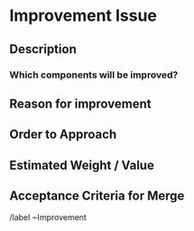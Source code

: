 # Improvement Issue

<!-- PLEASE ADD APPROPRIATE PRIORITY, TYPE, AND CATEGORY LABELS -->

## Description

<!--Describe what should be improved and why? -->

### Which components will be improved?

<!--List all components which need an improvement -->

## Reason for improvement

<!--Describe why we need this Improvement -->

## Order to Approach

<!-- How to best attempt the issue -->

## Estimated Weight / Value

<!-- How much time may be needed to fulfill the task before asking for help, and importance to the project as a whole. -->

## Acceptance Criteria for Merge

<!-- What is needed for a merge request--

<!--Describe which requirements must be covered in this issue.-->

/label ~Improvement

